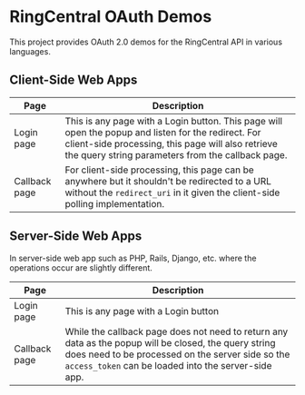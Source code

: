 RingCentral OAuth Demos
=======================

This project provides OAuth 2.0 demos for the RingCentral API in various languages.

## Client-Side Web Apps

| Page | Description |
|------|-------------|
| Login page | This is any page with a Login button. This page will open the popup and listen for the redirect. For client-side processing, this page will also retrieve the query string parameters from the callback page. |
| Callback page | For client-side processing, this page can be anywhere but it shouldn't be redirected to a URL without the `redirect_uri` in it given the client-side polling implementation. |

## Server-Side Web Apps

In server-side web app such as PHP, Rails, Django, etc. where the operations occur are slightly different.

| Page | Description |
|------|-------------|
| Login page | This is any page with a Login button |
| Callback page | While the callback page does not need to return any data as the popup will be closed, the query string does need to be processed on the server side so the `access_token` can be loaded into the server-side app. |